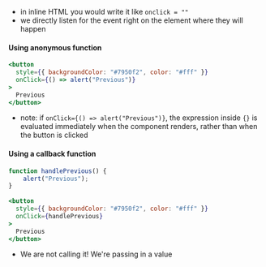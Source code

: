 - in inline HTML you would write it like `onclick = ""`
- we directly listen for the event right on the element where they will happen

#### Using anonymous function
```jsx
<button
  style={{ backgroundColor: "#7950f2", color: "#fff" }}
  onClick={() => alert("Previous")}
>
  Previous
</button>
```
- note: if  `onClick={() => alert("Previous")}`, the expression inside `{}` is evaluated immediately when the component renders, rather than when the button is clicked

#### Using a callback function
```jsx
function handlePrevious() {
	alert("Previous");
}
  
<button
  style={{ backgroundColor: "#7950f2", color: "#fff" }}
  onClick={handlePrevious}
>
  Previous
</button>
```
- We are not calling it! We're passing in a value
